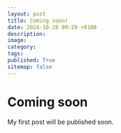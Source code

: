 ```yaml
---
layout: post
title: Coming soon!
date: 2024-10-28 09:29 +0100
description:
image:
category:
tags:
published: True
sitemap: false
---
```


# Coming soon

My first post will be published soon.
